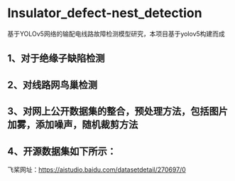 # Insulator_defect-nest_detection
基于YOLOv5网络的输配电线路故障检测模型研究，本项目基于yolov5构建而成
## 1、对于绝缘子缺陷检测

## 2、对线路网鸟巢检测

## 3、对网上公开数据集的整合，预处理方法，包括图片加雾，添加噪声，随机裁剪方法        

## 4、开源数据集如下所示：
飞桨网址：https://aistudio.baidu.com/datasetdetail/270697/0

